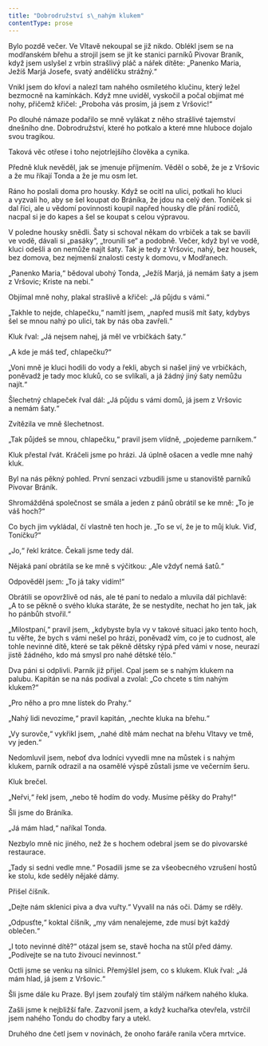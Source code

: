 ```yaml
---
title: "Dobrodružství s\_nahým klukem"
contentType: prose
---
```


  

Bylo pozdě večer. Ve Vltavě nekoupal se již nikdo. Oblékl jsem se na modřanském břehu a strojil jsem se jít ke stanici parníků Pivovar Braník, když jsem uslyšel z vrbin strašlivý pláč a nářek dítěte: „Panenko Maria, Ježíš Marjá Josefe, svatý andělíčku strážný.“

Vnikl jsem do křoví a nalezl tam nahého osmiletého klučinu, který ležel bezmocně na kamínkách. Když mne uviděl, vyskočil a počal objímat mé nohy, přičemž křičel: „Proboha vás prosím, já jsem z Vršovic!“

Po dlouhé námaze podařilo se mně vylákat z něho strašlivé tajemství dnešního dne. Dobrodružství, které ho potkalo a které mne hluboce dojalo svou tragikou.

Taková věc otřese i toho nejotrlejšího člověka a cynika.

Předně kluk nevěděl, jak se jmenuje příjmením. Věděl o sobě, že je z Vršovic a že mu říkají Tonda a že je mu osm let.

Ráno ho poslali doma pro housky. Když se ocitl na ulici, potkali ho kluci a vyzvali ho, aby se šel koupat do Bráníka, že jdou na celý den. Toníček si dal říci, ale u vědomí povinnosti koupil napřed housky dle přání rodičů, nacpal si je do kapes a šel se koupat s celou výpravou.

V poledne housky snědli. Šaty si schoval někam do vrbiček a tak se bavili ve vodě, dávali si „pasáky“, „trounili se“ a podobně. Večer, když byl ve vodě, kluci odešli a on nemůže najít šaty. Tak je tedy z Vršovic, nahý, bez housek, bez domova, bez nejmenší znalosti cesty k domovu, v Modřanech.

„Panenko Maria,“ bědoval ubohý Tonda, „Ježíš Marjá, já nemám šaty a jsem z Vršovic; Kriste na nebi.“

Objímal mně nohy, plakal strašlivě a křičel: „Já půjdu s vámi.“

„Takhle to nejde, chlapečku,“ namítl jsem, „napřed musíš mít šaty, kdybys šel se mnou nahý po ulici, tak by nás oba zavřeli.“

Kluk řval: „Já nejsem nahej, já měl ve vrbičkách šaty.“

„A kde je máš teď, chlapečku?“

„Voni mně je kluci hodili do vody a řekli, abych si našel jiný ve vrbičkách, poněvadž je tady moc kluků, co se svlíkali, a já žádný jiný šaty nemůžu najít.“

Šlechetný chlapeček řval dál: „Já půjdu s vámi domů, já jsem z Vršovic a nemám šaty.“

Zvítězila ve mně šlechetnost.

„Tak půjdeš se mnou, chlapečku,“ pravil jsem vlídně, „pojedeme parníkem.“

Kluk přestal řvát. Kráčeli jsme po hrázi. Já úplně ošacen a vedle mne nahý kluk.

Byl na nás pěkný pohled. První senzaci vzbudili jsme u stano­viště parníků Pivovar Bráník.

Shromážděná společnost se smála a jeden z pánů obrátil se ke mně: „To je váš hoch?“

Co bych jim vykládal, čí vlastně ten hoch je. „To se ví, že je to můj kluk. Viď, Toníčku?“

„Jo,“ řekl krátce. Čekali jsme tedy dál.

Nějaká paní obrátila se ke mně s výčitkou: „Ale vždyť nemá šatů.“

Odpověděl jsem: „To já taky vidím!“

Obrátili se opovržlivě od nás, ale té paní to nedalo a mluvila dál pichlavě: „A to se pěkně o svého kluka staráte, že se nestydíte, nechat ho jen tak, jak ho pánbůh stvořil.“

„Milostpaní,“ pravil jsem, „kdybyste byla vy v takové situaci jako tento hoch, tu věřte, že bych s vámi nešel po hrázi, poněvadž vím, co je to cudnost, ale tohle nevinné dítě, které se tak pěkně dětsky rýpá před vámi v nose, neurazí jistě žádného, kdo má smysl pro nahé dětské tělo.“

Dva páni si odplivli. Parník již přijel. Cpal jsem se s nahým klukem na palubu. Kapitán se na nás podíval a zvolal: „Co chcete s tím nahým klukem?“

„Pro něho a pro mne lístek do Prahy.“

„Nahý lidi nevozíme,“ pravil kapitán, „nechte kluka na břehu.“

„Vy surovče,“ vykřikl jsem, „nahé dítě mám nechat na břehu Vltavy ve tmě, vy jeden.“

Nedomluvil jsem, neboť dva lodníci vyvedli mne na můstek i s nahým klukem, parník odrazil a na osamělé výspě zůstali jsme ve večerním šeru.

Kluk brečel.

„Neřvi,“ řekl jsem, „nebo tě hodím do vody. Musíme pěšky do Prahy!“

Šli jsme do Bráníka.

„Já mám hlad,“ naříkal Tonda.

Nezbylo mně nic jiného, než že s hochem odebral jsem se do pivovarské restaurace.

„Tady si sedni vedle mne.“ Posadili jsme se za všeobecného vzrušení hostů ke stolu, kde seděly nějaké dámy.

Přišel číšník.

„Dejte nám sklenici piva a dva vuřty.“ Vyvalil na nás oči. Dámy se rděly.

„Odpusťte,“ koktal číšník, „my vám nenalejeme, zde musí být každý oblečen.“

„I toto nevinné dítě?“ otázal jsem se, stavě hocha na stůl před dámy. „Podívejte se na tuto živoucí nevinnost.“

Octli jsme se venku na silnici. Přemýšlel jsem, co s klukem. Kluk řval: „Já mám hlad, já jsem z Vršovic.“

Šli jsme dále ku Praze. Byl jsem zoufalý tím stálým nářkem nahého kluka.

Zašli jsme k nejbližší faře. Zazvonil jsem, a když kuchařka otevřela, vstrčil jsem nahého Tondu do chodby fary a utekl.

Druhého dne četl jsem v novinách, že onoho faráře ranila včera mrtvice.
